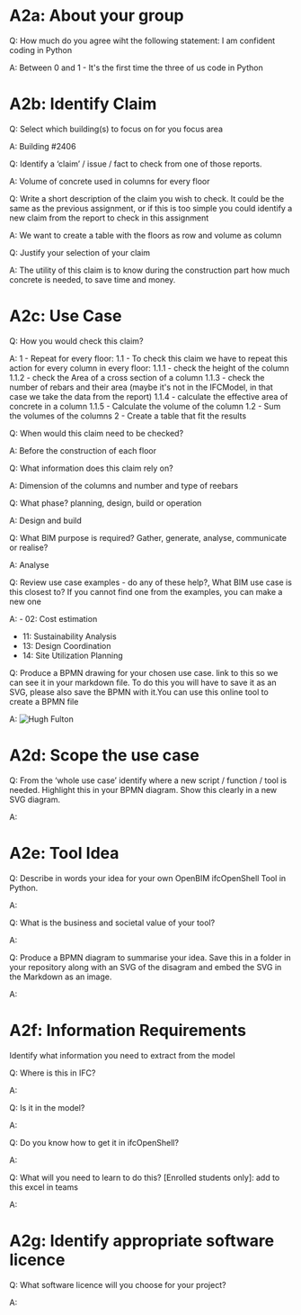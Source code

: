 # A2a: About your group

Q: How much do you agree wiht the following statement: I am confident coding in Python

A: Between 0 and 1 - It's the first time the three of us code in Python

# A2b: Identify Claim

Q: Select which building(s) to focus on for you focus area

A: Building #2406

Q: Identify a ‘claim’ / issue / fact to check from one of those reports.

A: Volume of concrete used in columns for every floor

Q: Write a short description of the claim you wish to check. It could be the same as the previous assignment,
   or if this is too simple you could identify a new claim from the report to check in this assignment

A: We want to create a table with the floors as row and volume as column

Q: Justify your selection of your claim

A: The utility of this claim is to know during the construction part how much concrete is needed, to save time and money.

# A2c: Use Case

Q: How you would check this claim?

A: 1 - Repeat for every floor: 
         1.1 - To check this claim we have to repeat this action for every column in every floor:
         1.1.1 - check the height of the column 
         1.1.2 - check the Area of a cross section of a column
         1.1.3 - check the number of rebars and their area (maybe it's not in the IFCModel, in that case we take the data from the report)
         1.1.4 - calculate the effective area of concrete in a column
         1.1.5 - Calculate the volume of the column
         1.2 - Sum the volumes of the columns
         2 - Create a table that fit the results

Q: When would this claim need to be checked?

A: Before the construction of each floor

Q: What information does this claim rely on?

A: Dimension of the columns and number and type of reebars

Q: What phase? planning, design, build or operation

A: Design and build

Q: What BIM purpose is required? Gather, generate, analyse, communicate or realise?

A: Analyse

Q: Review use case examples - do any of these help?, What BIM use case is this closest to? If you cannot find one from the examples, you can make a new one

A: - 02: Cost estimation
   - 11: Sustainability Analysis
   - 13: Design Coordination
   - 14: Site Utilization Planning

Q: Produce a BPMN drawing for your chosen use case. link to this so we can see it in your markdown file. To do this you will have to save it as an SVG,
   please also save the BPMN with it.You can use this online tool to create a BPMN file

A: 
![Hugh Fulton](https://raw.githubusercontent.com/JanikRosien/BIManalyst_g_23/refs/heads/main/A2/IMG/241007%20totalcolumns.svg)

# A2d: Scope the use case

Q: From the ‘whole use case’ identify where a new script / function / tool is needed. Highlight this in your BPMN diagram. Show this clearly in a new SVG diagram.

A:
    
# A2e: Tool Idea

Q: Describe in words your idea for your own OpenBIM ifcOpenShell Tool in Python.

A:

Q: What is the business and societal value of your tool?

A:

Q: Produce a BPMN diagram to summarise your idea. Save this in a folder in your repository along with an SVG of the disagram and embed the SVG in the Markdown as an            image.

A:

# A2f: Information Requirements
Identify what information you need to extract from the model

Q: Where is this in IFC?

A:

Q: Is it in the model?

A:

Q: Do you know how to get it in ifcOpenShell?

A:

Q: What will you need to learn to do this? [Enrolled students only]: add to this excel in teams

A:

# A2g: Identify appropriate software licence

Q: What software licence will you choose for your project?

A: 

